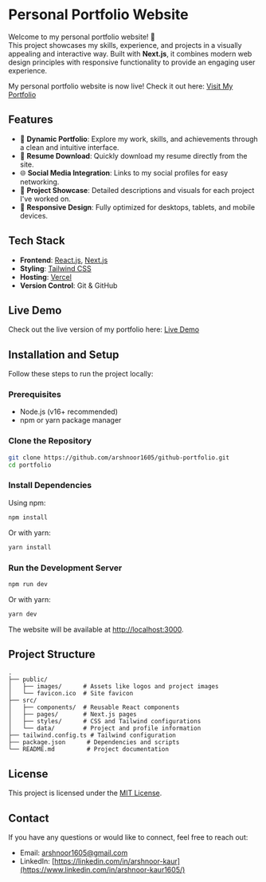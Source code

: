 # Personal Portfolio Website

Welcome to my personal portfolio website! 🎉   
This project showcases my skills, experience, and projects in a visually appealing and interactive way. Built with **Next.js**, it combines modern web design principles with responsive functionality to provide an engaging user experience.  

My personal portfolio website is now live! Check it out here: [Visit My Portfolio](https://github-portfolio-gray.vercel.app)

## Features

- 🌟 **Dynamic Portfolio**: Explore my work, skills, and achievements through a clean and intuitive interface.
- 📄 **Resume Download**: Quickly download my resume directly from the site.
- 🌐 **Social Media Integration**: Links to my social profiles for easy networking.
- 💼 **Project Showcase**: Detailed descriptions and visuals for each project I've worked on.
- 🎨 **Responsive Design**: Fully optimized for desktops, tablets, and mobile devices.

## Tech Stack

- **Frontend**: [React.js](https://reactjs.org/), [Next.js](https://nextjs.org/)
- **Styling**: [Tailwind CSS](https://tailwindcss.com/)
- **Hosting**: [Vercel](https://vercel.com/)  
- **Version Control**: Git & GitHub  

## Live Demo

Check out the live version of my portfolio here: [Live Demo](https://github-portfolio-gray.vercel.app)  

## Installation and Setup

Follow these steps to run the project locally:

### Prerequisites

- Node.js (v16+ recommended)
- npm or yarn package manager

### Clone the Repository

```bash
git clone https://github.com/arshnoor1605/github-portfolio.git
cd portfolio
```

### Install Dependencies

Using npm:

```bash
npm install
```

Or with yarn:

```bash
yarn install
```

### Run the Development Server

```bash
npm run dev
```

Or with yarn:

```bash
yarn dev
```

The website will be available at [http://localhost:3000](http://localhost:3000).

## Project Structure

```plaintext
.
├── public/
│   ├── images/      # Assets like logos and project images
│   └── favicon.ico  # Site favicon
├── src/
│   ├── components/  # Reusable React components
│   ├── pages/       # Next.js pages
│   ├── styles/      # CSS and Tailwind configurations
│   └── data/        # Project and profile information
├── tailwind.config.ts # Tailwind configuration
├── package.json      # Dependencies and scripts
└── README.md         # Project documentation
```

## License

This project is licensed under the [MIT License](LICENSE).

## Contact

If you have any questions or would like to connect, feel free to reach out:  

- Email: [arshnoor1605@gmail.com](mailto:arshnoor1605@gmail.com)  
- LinkedIn: [https://linkedin.com/in/arshnoor-kaur](https://www.linkedin.com/in/arshnoor-kaur1605/)
